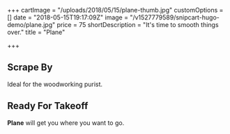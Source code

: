 +++
cartImage = "/uploads/2018/05/15/plane-thumb.jpg"
customOptions = []
date = "2018-05-15T19:17:09Z"
image = "/v1527779589/snipcart-hugo-demo/plane.jpg"
price = 75
shortDescription = "It's time to smooth things over."
title = "Plane"

+++
## Scrape By

Ideal for the woodworking purist.

## Ready For Takeoff

**Plane** will get you where you want to go.
